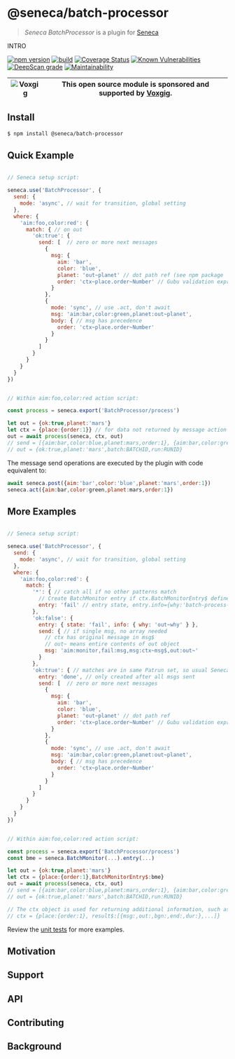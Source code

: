 # @seneca/batch-processor

> _Seneca BatchProcessor_ is a plugin for [Seneca](http://senecajs.org)

INTRO

[![npm version](https://img.shields.io/npm/v/@seneca/batch-processor.svg)](https://npmjs.com/package/@seneca/batch-processor)
[![build](https://github.com/senecajs/SenecaBatchProcessor/actions/workflows/build.yml/badge.svg)](https://github.com/senecajs/SenecaBatchProcessor/actions/workflows/build.yml)
[![Coverage Status](https://coveralls.io/repos/github/senecajs/SenecaBatchProcessor/badge.svg?branch=main)](https://coveralls.io/github/senecajs/SenecaBatchProcessor?branch=main)
[![Known Vulnerabilities](https://snyk.io/test/github/senecajs/SenecaBatchProcessor/badge.svg)](https://snyk.io/test/github/senecajs/SenecaBatchProcessor)
[![DeepScan grade](https://deepscan.io/api/teams/5016/projects/26547/branches/846930/badge/grade.svg)](https://deepscan.io/dashboard#view=project&tid=5016&pid=26547&bid=846930)
[![Maintainability](https://api.codeclimate.com/v1/badges/3e5e5c11a17dbfbdd894/maintainability)](https://codeclimate.com/github/senecajs/SenecaBatchProcessor/maintainability)

| ![Voxgig](https://www.voxgig.com/res/img/vgt01r.png) | This open source module is sponsored and supported by [Voxgig](https://www.voxgig.com). |
| ---------------------------------------------------- | --------------------------------------------------------------------------------------- |

## Install

```sh
$ npm install @seneca/batch-processor
```


## Quick Example

```js

// Seneca setup script:

seneca.use('BatchProcessor', {
  send: {  
    mode: 'async', // wait for transition, global setting
  },
  where: {
    'aim:foo,color:red': {
      match: { // on out
        'ok:true': {
          send: [  // zero or more next messages
            {
              msg: {
                aim: 'bar',
                color: 'blue',
                planet: 'out~planet' // dot path ref (see npm package `inks`)
                order: 'ctx~place.order~Number' // Gubu validation expression
              }   
            },
            {
              mode: 'sync', // use .act, don't await
              msg: 'aim:bar,color:green,planet:out~planet',
              body: { // msg has precedence
                order: 'ctx~place.order~Number'
              }
            }
          ]
        }
      }
    }
  }
})


// Within aim:foo,color:red action script:

const process = seneca.export('BatchProcessor/process')

let out = {ok:true,planet:'mars'}
let ctx = {place:{order:1}} // for data not returned by message action
out = await process(seneca, ctx, out)
// send = [{aim:bar,color:blue,planet:mars,order:1}, {aim:bar,color:green,planet:mars,order:1}]
// out = {ok:true,planet:'mars',batch:BATCHID,run:RUNID}

```

The message send operations are executed by the plugin with code equivalent to:

```js
await seneca.post({aim:'bar',color:'blue',planet:'mars',order:1})
seneca.act({aim:bar,color:green,planet:mars,order:1})
```


## More Examples


```js

// Seneca setup script:

seneca.use('BatchProcessor', {
  send: {  
    mode: 'async', // wait for transition, global setting
  },
  where: {
    'aim:foo,color:red': {
      match: {
        '*': { // catch all if no other patterns match
          // Create BatchMonitor entry if ctx.BatchMonitorEntry$ defined 
          entry: 'fail' // entry state, entry.info={why:'batch-process-no-match'}
        },
        'ok:false': {
          entry: { state: 'fail', info: { why: 'out~why' } },
          send: { // if single msg, no array needed
            // ctx has original message in msg$
            // out~ means entire contents of out object
            msg: 'aim:monitor,fail:msg,msg:ctx~msg$,out:out~'
          } 
        },
        'ok:true': { // matches are in same Patrun set, so usual Seneca pattern rules apply
          entry: 'done', // only created after all msgs sent
          send: [  // zero or more next messages
            {
              msg: {
                aim: 'bar',
                color: 'blue',
                planet: 'out~planet' // dot path ref
                order: 'ctx~place.order~Number' // Gubu validation expression
              }   
            },
            {
              mode: 'sync', // use .act, don't await
              msg: 'aim:bar,color:green,planet:out~planet',
              body: { // msg has precedence
                order: 'ctx~place.order~Number'
              }
            }
          ]
        }
      }
    }
  }
})


// Within aim:foo,color:red action script:

const process = seneca.export('BatchProcessor/process')
const bme = seneca.BatchMonitor(...).entry(...)

let out = {ok:true,planet:'mars'}
let ctx = {place:{order:1},BatchMonitorEntry$:bme}
out = await process(seneca, ctx, out)
// send = [{aim:bar,color:blue,planet:mars,order:1}, {aim:bar,color:green,planet:mars,order:1}]
// out = {ok:true,planet:'mars',batch:BATCHID,run:RUNID}

// The ctx object is used for returning additional information, such as send msg results.
// ctx = {place:{order:1}, result$:[{msg:,out:,bgn:,end:,dur:},...]}

```




Review the [unit tests](test/BatchProcessor.test.ts) for more examples.



<!--START:options-->



<!--END:options-->

<!--START:action-list-->



<!--END:action-desc-->

## Motivation

## Support

## API

## Contributing

## Background
